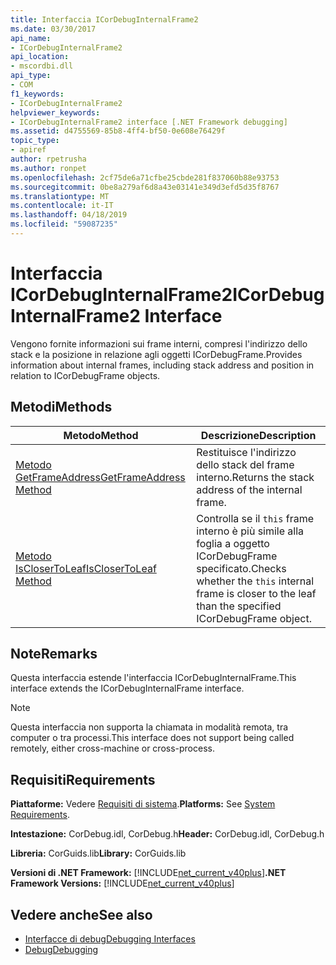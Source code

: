 ```yaml
---
title: Interfaccia ICorDebugInternalFrame2
ms.date: 03/30/2017
api_name:
- ICorDebugInternalFrame2
api_location:
- mscordbi.dll
api_type:
- COM
f1_keywords:
- ICorDebugInternalFrame2
helpviewer_keywords:
- ICorDebugInternalFrame2 interface [.NET Framework debugging]
ms.assetid: d4755569-85b8-4ff4-bf50-0e608e76429f
topic_type:
- apiref
author: rpetrusha
ms.author: ronpet
ms.openlocfilehash: 2cf75de6a71cfbe25cbde281f837060b88e93753
ms.sourcegitcommit: 0be8a279af6d8a43e03141e349d3efd5d35f8767
ms.translationtype: MT
ms.contentlocale: it-IT
ms.lasthandoff: 04/18/2019
ms.locfileid: "59087235"
---
```

# <a name="icordebuginternalframe2-interface"></a><span data-ttu-id="2974a-102">Interfaccia ICorDebugInternalFrame2</span><span class="sxs-lookup"><span data-stu-id="2974a-102">ICorDebugInternalFrame2 Interface</span></span>
<span data-ttu-id="2974a-103">Vengono fornite informazioni sui frame interni, compresi l'indirizzo dello stack e la posizione in relazione agli oggetti ICorDebugFrame.</span><span class="sxs-lookup"><span data-stu-id="2974a-103">Provides information about internal frames, including stack address and position in relation to ICorDebugFrame objects.</span></span>  
  
## <a name="methods"></a><span data-ttu-id="2974a-104">Metodi</span><span class="sxs-lookup"><span data-stu-id="2974a-104">Methods</span></span>  
  
|<span data-ttu-id="2974a-105">Metodo</span><span class="sxs-lookup"><span data-stu-id="2974a-105">Method</span></span>|<span data-ttu-id="2974a-106">Descrizione</span><span class="sxs-lookup"><span data-stu-id="2974a-106">Description</span></span>|  
|------------|-----------------|  
|[<span data-ttu-id="2974a-107">Metodo GetFrameAddress</span><span class="sxs-lookup"><span data-stu-id="2974a-107">GetFrameAddress Method</span></span>](../../../../docs/framework/unmanaged-api/debugging/icordebuginternalframe2-getframeaddress-method.md)|<span data-ttu-id="2974a-108">Restituisce l'indirizzo dello stack del frame interno.</span><span class="sxs-lookup"><span data-stu-id="2974a-108">Returns the stack address of the internal frame.</span></span>|  
|[<span data-ttu-id="2974a-109">Metodo IsCloserToLeaf</span><span class="sxs-lookup"><span data-stu-id="2974a-109">IsCloserToLeaf Method</span></span>](../../../../docs/framework/unmanaged-api/debugging/icordebuginternalframe2-isclosertoleaf-method.md)|<span data-ttu-id="2974a-110">Controlla se il `this` frame interno è più simile alla foglia a oggetto ICorDebugFrame specificato.</span><span class="sxs-lookup"><span data-stu-id="2974a-110">Checks whether the `this` internal frame is closer to the leaf than the specified ICorDebugFrame object.</span></span>|  
  
## <a name="remarks"></a><span data-ttu-id="2974a-111">Note</span><span class="sxs-lookup"><span data-stu-id="2974a-111">Remarks</span></span>  
 <span data-ttu-id="2974a-112">Questa interfaccia estende l'interfaccia ICorDebugInternalFrame.</span><span class="sxs-lookup"><span data-stu-id="2974a-112">This interface extends the ICorDebugInternalFrame interface.</span></span>  
  
> [!NOTE]
>  <span data-ttu-id="2974a-113">Questa interfaccia non supporta la chiamata in modalità remota, tra computer o tra processi.</span><span class="sxs-lookup"><span data-stu-id="2974a-113">This interface does not support being called remotely, either cross-machine or cross-process.</span></span>  
  
## <a name="requirements"></a><span data-ttu-id="2974a-114">Requisiti</span><span class="sxs-lookup"><span data-stu-id="2974a-114">Requirements</span></span>  
 <span data-ttu-id="2974a-115">**Piattaforme:** Vedere [Requisiti di sistema](../../../../docs/framework/get-started/system-requirements.md).</span><span class="sxs-lookup"><span data-stu-id="2974a-115">**Platforms:** See [System Requirements](../../../../docs/framework/get-started/system-requirements.md).</span></span>  
  
 <span data-ttu-id="2974a-116">**Intestazione:** CorDebug.idl, CorDebug.h</span><span class="sxs-lookup"><span data-stu-id="2974a-116">**Header:** CorDebug.idl, CorDebug.h</span></span>  
  
 <span data-ttu-id="2974a-117">**Libreria:** CorGuids.lib</span><span class="sxs-lookup"><span data-stu-id="2974a-117">**Library:** CorGuids.lib</span></span>  
  
 <span data-ttu-id="2974a-118">**Versioni di .NET Framework:** [!INCLUDE[net_current_v40plus](../../../../includes/net-current-v40plus-md.md)]</span><span class="sxs-lookup"><span data-stu-id="2974a-118">**.NET Framework Versions:** [!INCLUDE[net_current_v40plus](../../../../includes/net-current-v40plus-md.md)]</span></span>  
  
## <a name="see-also"></a><span data-ttu-id="2974a-119">Vedere anche</span><span class="sxs-lookup"><span data-stu-id="2974a-119">See also</span></span>

- [<span data-ttu-id="2974a-120">Interfacce di debug</span><span class="sxs-lookup"><span data-stu-id="2974a-120">Debugging Interfaces</span></span>](../../../../docs/framework/unmanaged-api/debugging/debugging-interfaces.md)
- [<span data-ttu-id="2974a-121">Debug</span><span class="sxs-lookup"><span data-stu-id="2974a-121">Debugging</span></span>](../../../../docs/framework/unmanaged-api/debugging/index.md)
